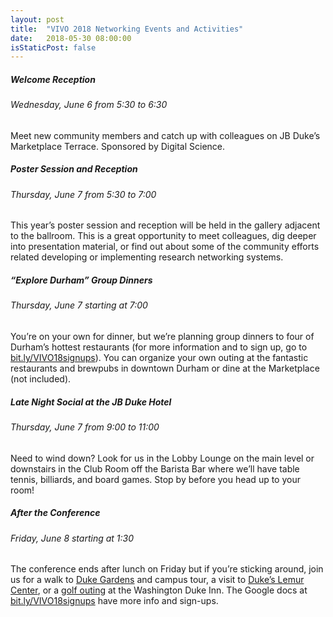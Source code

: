 ```yaml
---
layout: post
title:  "VIVO 2018 Networking Events and Activities"
date:   2018-05-30 08:00:00
isStaticPost: false
---
```


##### Welcome Reception

###### Wednesday, June 6 from 5:30 to 6:30

Meet new community members and catch up with colleagues on JB Duke’s Marketplace Terrace. Sponsored by Digital Science.

##### Poster Session and Reception

###### Thursday, June 7 from 5:30 to 7:00 

This year’s poster session and reception will be held in the gallery adjacent to the ballroom. This is a great opportunity to meet colleagues, dig deeper into presentation material, or find out about some of the community efforts related developing or implementing research networking systems. 

##### “Explore Durham” Group Dinners

###### Thursday, June 7 starting at 7:00 

You’re on your own for dinner, but we’re planning group dinners to four of Durham’s hottest restaurants (for more information and to sign up, go to [bit.ly/VIVO18signups](http://bit.ly/VIVO18signups)). You can organize your own outing at the fantastic restaurants and brewpubs in downtown Durham or dine at the Marketplace (not included).

##### Late Night Social at the JB Duke Hotel

###### Thursday, June 7 from 9:00 to 11:00 

Need to wind down? Look for us in the Lobby Lounge on the main level or downstairs in the Club Room off the Barista Bar where we’ll have table tennis, billiards, and board games. Stop by before you head up to your room!

##### After the Conference

###### Friday, June 8 starting at 1:30

The conference ends after lunch on Friday but if you’re sticking around, join us for a walk to [Duke Gardens](http://gardens.duke.edu) and campus tour, a visit to [Duke’s Lemur Center](https://lemur.duke.edu), or a [golf outing](https://golf.duke.edu) at the Washington Duke Inn. The Google docs at [bit.ly/VIVO18signups](http://bit.ly/VIVO18signups) have more info and sign-ups.

